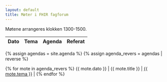 ```yaml
---
layout: default
title: Møter i FHIR fagforum
---
```


Møtene arrangeres klokken 1300-1500.

Dato|Tema|Agenda|Referat
-|-|-|-
{% assign agendas = site.agenda %}
{% assign agenda_revers = agendas | reverse %}

{% for mote in agenda_revers %}
{{ mote.dato }} | {{ mote.title }} | <a href="/best-practice-material/{{ mote.url }}">{{ mote.tema }}</a> |
{% endfor %}